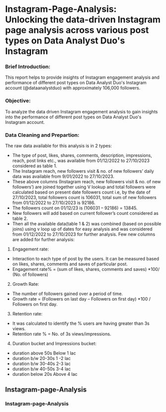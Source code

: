 # Instagram-Page-Analysis: Unlocking the data-driven Instagram page analysis across various post types on Data Analyst Duo's Instagram

### Brief Introduction:
This report helps to provide insights of Instagram engagement analysis and performance of different post types on Data Analyst Duo's Instagram account (@dataanalystduo) with approximately 106,000 followers.

### Objective: 
To analyze the data driven Instagram engagement analysis to gain insights into the performance of different post types on Data Analyst Duo's Instagram account.

### Data Cleaning and Prepartion:
The raw data available for this analysis is in 2 types:
- The type of post, likes, shares, comments, description, impressions, reach, post links etc., was available from 01/12/2022 to 27/10/2023 considered as table 1.
- The Instagram reach, new followers visit & no. of new followers’ daily data was available from 9/01/2022 to 27/10/2023.
- These above columns (Instagram reach, new followers visit & no. of new followers’) are joined together using V lookup and total followers were calculated based on present date followers count i.e, by the date of 27/10/2023, total followers count is 106031, total sum of new followers from 01/12/2022 to 27/10/2023 is 92186.
- The followers count on 01/12/23 is (106031 – 92186) = 13845.
- New followers will add based on current follower’s count considered as table 2.
- Then all the available data(table 1 & 2) was combined (based on possible joins) using v loop up of dates for easy analysis and was considered from 01/12/2022 to 27/10/2023 for further analysis.
Few new columns are added for further analysis:
1. Engagement rate:
- Interaction to each type of post by the users. It can be measured based on likes, shares, comments and saves of particular post.
- Engagement rate% = (sum of likes, shares, comments and saves) *100/ (No. of followers)
2. Growth Rate:
- The number of followers gained over a period of time.
- Growth rate = (Followers on last day – Followers on first day) *100 / Followers on first day.
3. Retention rate:
- It was calculated to identify the % users are having greater than 3s views.
- Retention rate % = No. of 3s views/impressions.
4. Duration bucket and Impressions bucket:
  - duration above 50s	Below 1 lac
  - duration b/w 20-30s	1 -2 lac
  - duration b/w 30-40s	2-3 lac
  - duration b/w 40-50s	3-4 lac
  - duration below 20s	Above 4 lac

## Instagram-page-Analysis

### Instagram-page-Analysis
